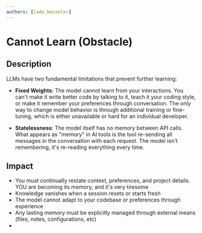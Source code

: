 ```yaml
---
authors: [lada_kesseler]
---
```


# Cannot Learn (Obstacle)

## Description
LLMs have two fundamental limitations that prevent further learning:

- **Fixed Weights**: The model cannot learn from your interactions. You can't make it write better code by talking to it, teach it your coding style, or make it remember your preferences through conversation. The only way to change model behavior is through additional training or fine-tuning, which is either unavailable or hard for an individual developer.

- **Statelessness**: The model itself has no memory between API calls. What appears as "memory" in AI tools is the tool re-sending all messages in the conversation with each request. The model isn't remembering, it's re-reading everything every time.

## Impact
- You must continually restate context, preferences, and project details. YOU are becoming its memory, and it's very tiresome
- Knowledge vanishes when a session resets or starts fresh
- The model cannot adapt to your codebase or preferences through experience
- Any lasting memory must be explicitly managed through external means (files, notes, configurations, etc)
- 